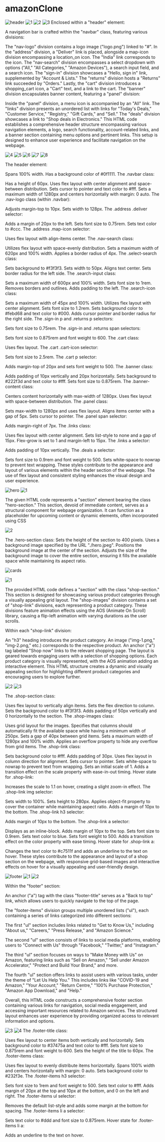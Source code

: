 # amazonClone

![header](https://github.com/trishaDas13/amazonClone/assets/126088849/50a0c3c8-1e83-41e6-9d3d-f3abfeed7b17)
![1](https://github.com/trishaDas13/amazonClone/assets/126088849/b10f262f-e1d0-4df9-9ca8-e4548d209b24)
![2](https://github.com/trishaDas13/amazonClone/assets/126088849/2468c8eb-3dce-4051-aa76-0e31b5047fa6)
![3](https://github.com/trishaDas13/amazonClone/assets/126088849/b9b0f024-2aba-4898-87d3-18c5e1d490bd)
Enclosed within a "header" element:

A navigation bar is crafted within the "navbar" class, featuring various divisions:

The "nav-logo" division contains a logo image ("logo.png") linked to "#".
In the "address" division, a "Deliver" link is placed, alongside a map-icon division encompassing a location_on icon. The "India" link corresponds to the icon.
The "nav-search" division encompasses a select dropdown with options ("All," "All Categories," "Amazon Devices"), a search input field, and a search icon.
The "sign-in" division showcases a "Hello, sign in" link, supplemented by "Account & Lists."
The "returns" division hosts a "Returns" link succeeded by "Orders."
Lastly, the "cart" division introduces a shopping_cart icon, a "Cart" text, and a link to the cart.
The "banner" division encapsulates banner content, featuring a "panel" division:

Inside the "panel" division, a menu icon is accompanied by an "All" link.
The "links" division presents an unordered list with links for "Today's Deals," "Customer Service," "Registry," "Gift Cards," and "Sell."
The "deals" division showcases a link to "Shop deals in Electronics."
This HTML code establishes a comprehensive header structure encompassing various navigation elements, a logo, search functionality, account-related links, and a banner section containing menu options and pertinent links. This setup is designed to enhance user experience and facilitate navigation on the webpage.

![4](https://github.com/trishaDas13/amazonClone/assets/126088849/4dcff126-78cd-4504-8220-dd8b66b65e97)
![5](https://github.com/trishaDas13/amazonClone/assets/126088849/66558e9a-a47c-46fe-b560-93bdb0c6dea4)
![6](https://github.com/trishaDas13/amazonClone/assets/126088849/7a39abc4-7ad2-4d2d-a5f9-085d7929aafe)
![7](https://github.com/trishaDas13/amazonClone/assets/126088849/af05c194-1e1a-4924-9dd2-cfb95f1123be)
![8](https://github.com/trishaDas13/amazonClone/assets/126088849/aa93b265-198e-4ab6-b7b0-b161472a0097)

The header element:

Spans 100% width.
Has a background color of #0f1111.
The .navbar class:

Has a height of 60px.
Uses flex layout with center alignment and space-between distribution.
Sets cursor to pointer and text color to #fff.
Sets a maximum width of 1280px and centers horizontally with margin: 0 auto.
The .nav-logo class (within .navbar):

Adjusts margin-top to 10px.
Sets width to 128px.
The .address .deliver selector:

Adds a margin of 20px to the left.
Sets font size to 0.75rem.
Sets text color to #ccc.
The .address .map-icon selector:

Uses flex layout with align-items center.
The .nav-search class:

Utilizes flex layout with space-evenly distribution.
Sets a maximum width of 620px and 100% width.
Applies a border radius of 4px.
The .select-search class:

Sets background to #f3f3f3.
Sets width to 50px.
Aligns text center.
Sets border radius for the left side.
The .search-input class:

Sets a maximum width of 600px and 100% width.
Sets font size to 1rem.
Removes borders and outlines.
Adds padding to the left.
The .search-icon class:

Sets a maximum width of 45px and 100% width.
Utilizes flex layout with center alignment.
Sets font size to 1.2rem.
Sets background color to #febd68 and text color to #000.
Adds cursor pointer and border radius for the right side.
The .sign-in p and .returns p selectors:

Sets font size to 0.75rem.
The .sign-in and .returns span selectors:

Sets font size to 0.875rem and font weight to 600.
The .cart class:

Uses flex layout.
The .cart .cart-icon selector:

Sets font size to 2.5rem.
The .cart p selector:

Adds margin-top of 20px and sets font weight to 500.
The .banner class:

Adds padding of 10px vertically and 20px horizontally.
Sets background to #222f3d and text color to #fff.
Sets font size to 0.875rem.
The .banner-content class:

Centers content horizontally with max-width of 1280px.
Uses flex layout with space-between distribution.
The .panel class:

Sets max-width to 1280px and uses flex layout.
Aligns items center with a gap of 5px.
Sets cursor to pointer.
The .panel span selector:

Adds margin-right of 7px.
The .links class:

Uses flex layout with center alignment.
Sets list-style to none and a gap of 15px.
Flex-grow is set to 1 and margin-left to 15px.
The .links a selector:

Adds padding of 10px vertically.
The .deals a selector:

Sets font size to 0.9rem and font weight to 500.
Sets white-space to nowrap to prevent text wrapping.
These styles contribute to the appearance and layout of various elements within the header section of the webpage. The use of flex layout and consistent styling enhances the visual design and user experience.

![hero](https://github.com/trishaDas13/amazonClone/assets/126088849/437d8bb5-4224-432d-8d43-49f2db28490e)
![1](https://github.com/trishaDas13/amazonClone/assets/126088849/afee11ce-2bd9-49a4-9ce7-ff19ba726b17)

The given HTML code represents a "section" element bearing the class "hero-section." This section, devoid of immediate content, serves as a structural component for webpage organization. It can function as a placeholder for upcoming content or dynamic elements, often incorporated using CSS 

![2](https://github.com/trishaDas13/amazonClone/assets/126088849/477ba056-4567-4a5f-a104-c2a474fe3d15)

The .hero-section class:
Sets the height of the section to 400 pixels.
Uses a background image specified by the URL "./hero.jpeg".
Positions the background image at the center of the section.
Adjusts the size of the background image to cover the entire section, ensuring it fills the available space while maintaining its aspect ratio.

![cards](https://github.com/trishaDas13/amazonClone/assets/126088849/afb2ee4a-f2c4-4079-a838-f3b17ea4147b)

![1](https://github.com/trishaDas13/amazonClone/assets/126088849/f4487e61-75fd-4f95-a08c-635452d09db5)

The provided HTML code defines a "section" with the class "shop-section." This section is designed for showcasing various product categories through a visually appealing grid layout. The "shop-images" division contains a set of "shop-link" divisions, each representing a product category. These divisions feature animation effects using the AOS (Animate On Scroll) library, causing a flip-left animation with varying durations as the user scrolls.

Within each "shop-link" division:

An "h3" heading introduces the product category.
An image ("img-1.png," "img-2.png," etc.) corresponds to the respective product.
An anchor ("a") tag labeled "Shop now" links to the relevant shopping page.
The layout is geared towards engaging users with a selection of shopping options. Each product category is visually represented, with the AOS animation adding an interactive element. This HTML structure creates a dynamic and visually appealing section for highlighting different product categories and encouraging users to explore further.

![2](https://github.com/trishaDas13/amazonClone/assets/126088849/4eb57fe1-faff-4403-951d-8dad9fb6fafb)
![3](https://github.com/trishaDas13/amazonClone/assets/126088849/b293e291-3f59-40e0-b299-5c1b3f8dabf6)

The .shop-section class:

Uses flex layout to vertically align items.
Sets the flex direction to column.
Sets the background color to #f3f3f3.
Adds padding of 50px vertically and 0 horizontally to the section.
The .shop-images class:

Uses grid layout for the images.
Specifies that columns should automatically fit the available space while having a minimum width of 250px.
Sets a gap of 40px between grid items.
Sets a maximum width of 1280px and 100% width.
Applies an overflow property to hide any overflow from grid items.
The .shop-link class:

Sets background color to #fff.
Adds padding of 30px.
Uses flex layout in column direction for alignment.
Sets cursor to pointer.
Sets white-space to nowrap to prevent text from wrapping.
Sets an initial scale of 1.
Adds a transition effect on the scale property with ease-in-out timing.
Hover state for .shop-link:

Increases the scale to 1.1 on hover, creating a slight zoom-in effect.
The .shop-link img selector:

Sets width to 100%.
Sets height to 280px.
Applies object-fit property to cover the container while maintaining aspect ratio.
Adds a margin of 10px to the bottom.
The .shop-link h3 selector:

Adds margin of 10px to the bottom.
The .shop-link a selector:

Displays as an inline-block.
Adds margin of 10px to the top.
Sets font size to 0.9rem.
Sets text color to blue.
Sets font weight to 500.
Adds a transition effect on the color property with ease timing.
Hover state for .shop-link a:

Changes the text color to #c7511f and adds an underline to the text on hover.
These styles contribute to the appearance and layout of a shop section on the webpage, with responsive grid-based images and interactive effects on hover for a visually appealing and user-friendly design.

![footer](https://github.com/trishaDas13/amazonClone/assets/126088849/42ec0317-f2b8-4f71-8863-39036bc061ae)
![1](https://github.com/trishaDas13/amazonClone/assets/126088849/46f2b6f5-9b5f-4afe-ad84-2dbc6a6ad35f)
![2](https://github.com/trishaDas13/amazonClone/assets/126088849/394b017f-465a-43e7-9331-f3953042cbd2)

Within the "footer" section:

An anchor ("a") tag with the class "footer-title" serves as a "Back to top" link, which allows users to quickly navigate to the top of the page.

The "footer-items" division groups multiple unordered lists ("ul"), each containing a series of links categorized into different sections:

The first "ul" section includes links related to "Get to Know Us," including "About us," "Careers," "Press Release," and "Amazon Science."

The second "ul" section consists of links to social media platforms, enabling users to "Connect with Us" through "Facebook," "Twitter," and "Instagram."

The third "ul" section focuses on ways to "Make Money with Us" on Amazon, featuring links such as "Sell on Amazon," "Sell under Amazon Accelerator," "Protect and Build Your Brand," and more.

The fourth "ul" section offers links to assist users with various tasks, under the theme of "Let Us Help You." This includes links like "COVID-19 and Amazon," "Your Account," "Return Centre," "100% Purchase Protection," "Amazon App Download," and "Help."

Overall, this HTML code constructs a comprehensive footer section containing various links for navigation, social media engagement, and accessing important resources related to Amazon services. The structured layout enhances user experience by providing organized access to relevant information and options.

![3](https://github.com/trishaDas13/amazonClone/assets/126088849/33ecba55-94cd-42fb-a98e-0c6540221969)
![4](https://github.com/trishaDas13/amazonClone/assets/126088849/1a679432-e980-4191-a2d8-ce8cbbe0c7b7)
The .footer-title class:

Uses flex layout to center items both vertically and horizontally.
Sets background color to #37475a and text color to #fff.
Sets font size to 0.875rem and font weight to 600.
Sets the height of the title to 60px.
The .footer-items class:

Uses flex layout to evenly distribute items horizontally.
Spans 100% width and centers horizontally with margin: 0 auto.
Sets background color to #232f3e.
The .footer-items h3 selector:

Sets font size to 1rem and font weight to 500.
Sets text color to #fff.
Adds margin of 20px at the top and 10px at the bottom, and 0 on the left and right.
The .footer-items ul selector:

Removes the default list-style and adds some margin at the bottom for spacing.
The .footer-items li a selector:

Sets text color to #ddd and font size to 0.875rem.
Hover state for .footer-items li a:

Adds an underline to the text on hover.
